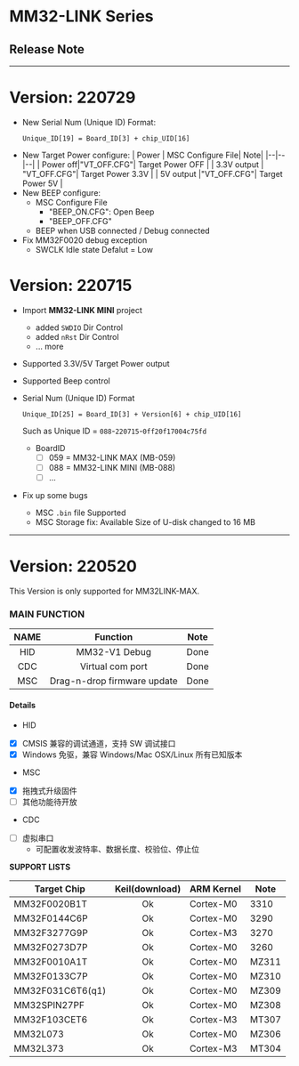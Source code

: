# MM32-LINK Series
## Release Note
----------
# **Version: 220729**
- New Serial Num (Unique ID) Format:
  ```
  Unique_ID[19] = Board_ID[3] + chip_UID[16]
  ```
- New Target Power configure: 
  | Power |  MSC Configure File| Note|
  |--|--|--|
  | Power off|"VT_OFF.CFG"| Target Power OFF |
  | 3.3V output | "VT_OFF.CFG"| Target Power 3.3V |
  | 5V output |"VT_OFF.CFG"| Target Power 5V |
- New BEEP configure:
  - MSC Configure File
    - "BEEP_ON.CFG": Open Beep
    - "BEEP_OFF.CFG"
  - BEEP when USB connected / Debug connected
- Fix MM32F0020 debug exception
  - SWCLK Idle state Defalut = Low 

# **Version: 220715**

- Import **MM32-LINK MINI** project
  - added `SWDIO` Dir Control
  - added `nRst` Dir Control
  - ... more
- Supported 3.3V/5V Target Power output
- Supported Beep control
- Serial Num (Unique ID) Format
  ```
  Unique_ID[25] = Board_ID[3] + Version[6] + chip_UID[16]
  ```
  Such as Unique ID = `088`-`220715`-`0ff20f17004c75fd`

  - BoardID 
    - [ ] 059 = MM32-LINK MAX  (MB-059)
    - [ ] 088 = MM32-LINK MINI (MB-088)
    - [ ] ...

- Fix up some bugs
  - MSC `.bin` file Supported
  - MSC Storage fix: Available Size of U-disk changed to 16 MB


---


# **Version: 220520**

This Version is only supported for MM32LINK-MAX.

### MAIN FUNCTION

| NAME | Function | Note |
|:--:|:--:|:--:|
| HID | MM32-V1 Debug | Done|
| CDC | Virtual com port | Done |
| MSC | Drag-n-drop firmware update | Done |

#### Details

- HID

- [x] CMSIS 兼容的调试通道，支持 SW 调试接口
- [x] Windows 免驱，兼容 Windows/Mac OSX/Linux 所有已知版本
  
- MSC

- [x] 拖拽式升级固件
- [ ] 其他功能待开放

- CDC

- [ ] 虚拟串口
  - 可配置收发波特率、数据长度、校验位、停止位


**SUPPORT LISTS**

| Target Chip | Keil(download) |ARM Kernel | Note |
|-------------|:--------------:|-----------|------|
| MM32F0020B1T | Ok | Cortex-M0 | 3310 |
| MM32F0144C6P | Ok | Cortex-M0 | 3290 |
| MM32F3277G9P | Ok | Cortex-M3 | 3270 |
| MM32F0273D7P | Ok | Cortex-M0 | 3260 |
| MM32F0010A1T | Ok | Cortex-M0 | MZ311 |
| MM32F0133C7P | Ok | Cortex-M0 | MZ310 |
| MM32F031C6T6(q1) | Ok | Cortex-M0 | MZ309 |
| MM32SPIN27PF | Ok | Cortex-M0 | MZ308 |
| MM32F103CET6 | Ok | Cortex-M3 | MT307 |
| MM32L073 | Ok | Cortex-M0 | MZ306 |
| MM32L373 | Ok | Cortex-M3 | MT304 |

